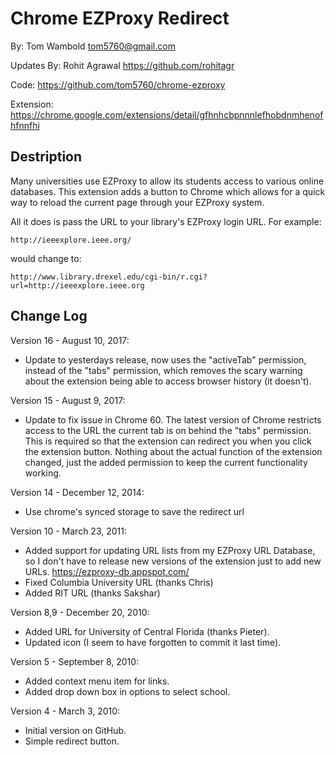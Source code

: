 Chrome EZProxy Redirect
=======================

By: Tom Wambold <tom5760@gmail.com>

Updates By: Rohit Agrawal <https://github.com/rohitagr>

Code: https://github.com/tom5760/chrome-ezproxy

Extension: https://chrome.google.com/extensions/detail/gfhnhcbpnnnlefhobdnmhenofhfnnfhi

Destription
-----------

Many universities use EZProxy to allow its students access to various online
databases.  This extension adds a button to Chrome which allows for a quick way
to reload the current page through your EZProxy system.

All it does is pass the URL to your library's EZProxy login URL.  For example:

    http://ieeexplore.ieee.org/

would change to:

    http://www.library.drexel.edu/cgi-bin/r.cgi?url=http://ieeexplore.ieee.org

Change Log
----------

Version 16 - August 10, 2017:
* Update to yesterdays release, now uses the "activeTab" permission, instead of
  the "tabs" permission, which removes the scary warning about the extension
  being able to access browser history (it doesn't).

Version 15 - August 9, 2017:
* Update to fix issue in Chrome 60.  The latest version of Chrome restricts
  access to the URL the current tab is on behind the "tabs" permission.  This
  is required so that the extension can redirect you when you click the
  extension button.  Nothing about the actual function of the extension
  changed, just the added permission to keep the current functionality working.

Version 14 - December 12, 2014:
* Use chrome's synced storage to save the redirect url

Version 10 - March 23, 2011:
* Added support for updating URL lists from my EZProxy URL Database, so
  I don't have to release new versions of the extension just to add new
  URLs. https://ezproxy-db.appspot.com/
* Fixed Columbia University URL (thanks Chris)
* Added RIT URL (thanks Sakshar)

Version 8,9 - December 20, 2010:
* Added URL for University of Central Florida (thanks Pieter).
* Updated icon (I seem to have forgotten to commit it last time).

Version 5 - September 8, 2010:
* Added context menu item for links.
* Added drop down box in options to select school.

Version 4 - March 3, 2010:
* Initial version on GitHub.
* Simple redirect button.
